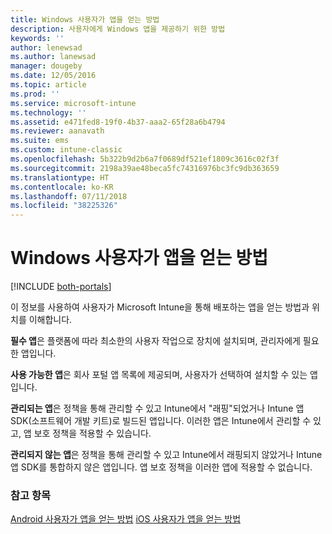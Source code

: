 ```yaml
---
title: Windows 사용자가 앱을 얻는 방법
description: 사용자에게 Windows 앱을 제공하기 위한 방법
keywords: ''
author: lenewsad
ms.author: lanewsad
manager: dougeby
ms.date: 12/05/2016
ms.topic: article
ms.prod: ''
ms.service: microsoft-intune
ms.technology: ''
ms.assetid: e471fed8-19f0-4b37-aaa2-65f28a6b4794
ms.reviewer: aanavath
ms.suite: ems
ms.custom: intune-classic
ms.openlocfilehash: 5b322b9d2b6a7f0689df521ef1809c3616c02f3f
ms.sourcegitcommit: 2198a39ae48beca5fc74316976bc3fc9db363659
ms.translationtype: HT
ms.contentlocale: ko-KR
ms.lasthandoff: 07/11/2018
ms.locfileid: "38225326"
---
```

# <a name="how-your-windows-users-get-their-apps"></a>Windows 사용자가 앱을 얻는 방법

[!INCLUDE [both-portals](./includes/note-for-both-portals.md)]

이 정보를 사용하여 사용자가 Microsoft Intune을 통해 배포하는 앱을 얻는 방법과 위치를 이해합니다.

**필수 앱**은 플랫폼에 따라 최소한의 사용자 작업으로 장치에 설치되며, 관리자에게 필요한 앱입니다.

**사용 가능한 앱**은 회사 포털 앱 목록에 제공되며, 사용자가 선택하여 설치할 수 있는 앱입니다.

**관리되는 앱**은 정책을 통해 관리할 수 있고 Intune에서 "래핑"되었거나 Intune 앱 SDK(소프트웨어 개발 키트)로 빌드된 앱입니다. 이러한 앱은 Intune에서 관리할 수 있고, 앱 보호 정책을 적용할 수 있습니다.

**관리되지 않는 앱**은 정책을 통해 관리할 수 있고 Intune에서 래핑되지 않았거나 Intune 앱 SDK를 통합하지 않은 앱입니다. 앱 보호 정책을 이러한 앱에 적용할 수 없습니다.

### <a name="see-also"></a>참고 항목
[Android 사용자가 앱을 얻는 방법](end-user-apps-android.md)
[iOS 사용자가 앱을 얻는 방법](end-user-apps-android.md)
